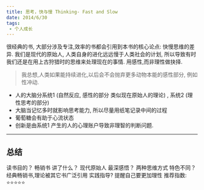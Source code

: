```yaml
---
title: 思考，快与慢 Thinking- Fast and Slow
date: 2014/6/30
tags:
 - 个人成长
---
```


很经典的书, 大部分涉及专注,效率的书都会引用到本书的核心论点: 快慢思维的差异.
我们是现代的原始人, 人类自身的进化远远慢于人类社会的计划, 所以导致有时我们还是在用上古狩猎时的思维来处理现在的事情.
用感性,而非理性做抉择.

> 我总想,人类如果能持续进化,以后会不会抛弃更多动物本能的感性部分, 例如性冲动. 

- 人的大脑分系统1 (自然反应, 感性的部分 类似现在原始人的理论) , 
                  系统2 (理性思考的部分)
- 大脑当记忆多时就影响思考能力, 所以尽量用纸笔记录中间的过程
-  葡萄糖会有助于心流状态
-  创新是由系统1 产生的人的心理账户导致非理智的判断问题.


---
## 总结
读书目的？ 畅销书 
讲了什么？ 现代原始人
最深感悟？ 两种思维方式
特色不同？ 经典畅销书,理论被其它书广泛引用
实践指导?  提醒自己要更加理性
推荐指数:  ⭐️⭐️⭐️⭐️️️️️️️⭐️️️️️    ️ ️  ️ ️  